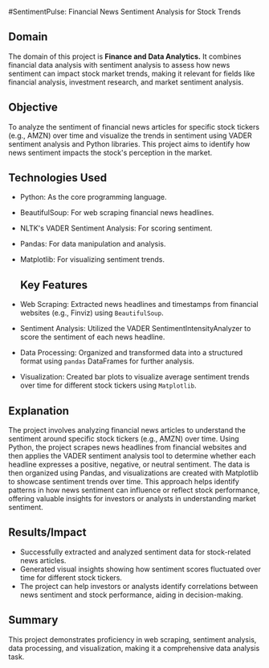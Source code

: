 #SentimentPulse: Financial News Sentiment Analysis for Stock Trends

## **Domain**
The domain of this project is **Finance and Data Analytics.**
It combines financial data analysis with sentiment analysis to assess how news sentiment can impact stock market trends, making it relevant for fields like financial analysis, investment research, and market sentiment analysis.

## **Objective**
To analyze the sentiment of financial news articles for specific stock tickers (e.g., AMZN) over time and visualize the trends in sentiment using VADER sentiment analysis and Python libraries. This project aims to identify how news sentiment impacts the stock's perception in the market.

## **Technologies Used**
- Python: As the core programming language.
- BeautifulSoup: For web scraping financial news headlines.
- NLTK's VADER Sentiment Analysis: For scoring sentiment.
- Pandas: For data manipulation and analysis.
- Matplotlib: For visualizing sentiment trends.

  ## **Key Features**
- Web Scraping: Extracted news headlines and timestamps from financial websites (e.g., Finviz) using `BeautifulSoup`.
- Sentiment Analysis: Utilized the VADER SentimentIntensityAnalyzer to score the sentiment of each news headline.
- Data Processing: Organized and transformed data into a structured format using `pandas` DataFrames for further analysis.
- Visualization: Created bar plots to visualize average sentiment trends over time for different stock tickers using `Matplotlib`.

## **Explanation**
The project involves analyzing financial news articles to understand the sentiment around specific stock tickers (e.g., AMZN) over time. Using Python, the project scrapes news headlines from financial websites and then applies the VADER sentiment analysis tool to determine whether each headline expresses a positive, negative, or neutral sentiment. The data is then organized using Pandas, and visualizations are created with Matplotlib to showcase sentiment trends over time.
This approach helps identify patterns in how news sentiment can influence or reflect stock performance, offering valuable insights for investors or analysts in understanding market sentiment.

## **Results/Impact**
- Successfully extracted and analyzed sentiment data for stock-related news articles.
- Generated visual insights showing how sentiment scores fluctuated over time for different stock tickers.
- The project can help investors or analysts identify correlations between news sentiment and stock performance, aiding in decision-making.

## **Summary**
This project demonstrates proficiency in web scraping, sentiment analysis, data processing, and visualization, making it a comprehensive data analysis task.
